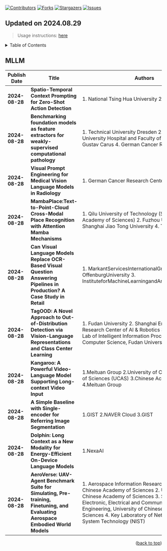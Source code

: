 [![Contributors][contributors-shield]][contributors-url]
[![Forks][forks-shield]][forks-url]
[![Stargazers][stars-shield]][stars-url]
[![Issues][issues-shield]][issues-url]

## Updated on 2024.08.29
> Usage instructions: [here](./docs/README.md#usage)

<details>
  <summary>Table of Contents</summary>
  <ol>
    <li><a href=#mllm>MLLM</a></li>
  </ol>
</details>

## MLLM

|Publish Date|Title|Authors|PDF|Code|
|---|---|---|---|---|
|**2024-08-28**|**Spatio-Temporal Context Prompting for Zero-Shot Action Detection**|<div style="width:400px;">1. National Tsing Hua University 2. NVIDIA</div>|[2408.15996](http://arxiv.org/abs/2408.15996)|null|
|**2024-08-28**|**Benchmarking foundation models as feature extractors for weakly-supervised computational pathology**|<div style="width:400px;">1. Technical University Dresden 2. StratifAI GmbH 3. University Hospital and Faculty of Medicine Carl Gustav Carus 4. German Cancer Research Center</div>|[2408.15823](http://arxiv.org/abs/2408.15823)|null|
|**2024-08-28**|**Visual Prompt Engineering for Medical Vision Language Models in Radiology**|<div style="width:400px;">1. German Cancer Research Center (DKFZ)</div>|[2408.15802](http://arxiv.org/abs/2408.15802)|null|
|**2024-08-28**|**MambaPlace:Text-to-Point-Cloud Cross-Modal Place Recognition with Attention Mamba Mechanisms**|<div style="width:400px;">1. Qilu University of Technology (Shandong Academy of Sciences) 2. Fuzhou University 3. Shanghai Jiao Tong University 4. Tongji University</div>|[2408.15740](http://arxiv.org/abs/2408.15740)|null|
|**2024-08-28**|**Can Visual Language Models Replace OCR-Based Visual Question Answering Pipelines in Production? A Case Study in Retail**|<div style="width:400px;">1. MarkantServicesInternationalGmbH 2. OffenburgUniversity 3. InstituteforMachineLearningandAnalytics(IMLA)</div>|[2408.15626](http://arxiv.org/abs/2408.15626)|null|
|**2024-08-28**|**TagOOD: A Novel Approach to Out-of-Distribution Detection via Vision-Language Representations and Class Center Learning**|<div style="width:400px;">1. Fudan University 2. Shanghai Engineering Research Center of AI & Robotics 3. Shanghai Key Lab of Intelligent Information Processing 4. School of Computer Science, Fudan University</div>|[2408.15566](http://arxiv.org/abs/2408.15566)|null|
|**2024-08-28**|**Kangaroo: A Powerful Video-Language Model Supporting Long-context Video Input**|<div style="width:400px;">1.Meituan Group 2.University of Chinese Academy of Sciences (UCAS) 3.Chinese Academy of Sciences 4.Meituan Group</div>|[2408.15542](http://arxiv.org/abs/2408.15542)|null|
|**2024-08-28**|**A Simple Baseline with Single-encoder for Referring Image Segmentation**|<div style="width:400px;">1.GIST 2.NAVER Cloud 3.GIST</div>|[2408.15521](http://arxiv.org/abs/2408.15521)|null|
|**2024-08-28**|**Dolphin: Long Context as a New Modality for Energy-Efficient On-Device Language Models**|<div style="width:400px;">1.NexaAI</div>|[2408.15518](http://arxiv.org/abs/2408.15518)|null|
|**2024-08-28**|**AeroVerse: UAV-Agent Benchmark Suite for Simulating, Pre-training, Finetuning, and Evaluating Aerospace Embodied World Models**|<div style="width:400px;">1. Aerospace Information Research Institute, Chinese Academy of Sciences 2. University of Chinese Academy of Sciences 3. School of Electronic, Electrical and Communication Engineering, University of Chinese Academy of Sciences 4. Key Laboratory of Network Information System Technology (NIST)</div>|[2408.15511](http://arxiv.org/abs/2408.15511)|null|

<p align=right>(<a href=#updated-on-20240829>back to top</a>)</p>

[contributors-shield]: https://img.shields.io/github/contributors/Vincentqyw/cv-arxiv-daily.svg?style=for-the-badge
[contributors-url]: https://github.com/Vincentqyw/cv-arxiv-daily/graphs/contributors
[forks-shield]: https://img.shields.io/github/forks/Vincentqyw/cv-arxiv-daily.svg?style=for-the-badge
[forks-url]: https://github.com/Vincentqyw/cv-arxiv-daily/network/members
[stars-shield]: https://img.shields.io/github/stars/Vincentqyw/cv-arxiv-daily.svg?style=for-the-badge
[stars-url]: https://github.com/Vincentqyw/cv-arxiv-daily/stargazers
[issues-shield]: https://img.shields.io/github/issues/Vincentqyw/cv-arxiv-daily.svg?style=for-the-badge
[issues-url]: https://github.com/Vincentqyw/cv-arxiv-daily/issues


